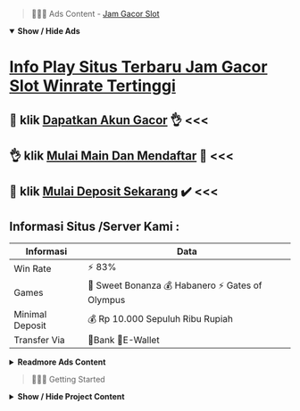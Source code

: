 > :red_circle::red_circle::red_circle: Ads Content - [Jam Gacor Slot](https://atom.io/packages/jam-gacor-slot)

<details open><summary><b>Show / Hide Ads</b></summary>

# [Info Play Situs Terbaru Jam Gacor Slot Winrate Tertinggi](https://atom.io/packages/jam-gacor-slot)
## :heart_decoration: klik [Dapatkan Akun Gacor](https://178.128.112.84/register/) :ok_hand: <<< 
## :ok_hand: klik [Mulai Main Dan Mendaftar](https://178.128.112.84/casino/) :100: <<< 
## :8ball: klik [Mulai Deposit Sekarang](https://178.128.112.84/slot/jokergaming/) :heavy_check_mark: <<< 

## Informasi Situs /Server Kami : 

| Informasi  | Data |
| ------------- | ------------- |
| Win Rate  | ⚡ 83% |
| Games  | 🔱 Sweet Bonanza 💰 Habanero ⚡ Gates of Olympus |
| Minimal Deposit  | 💰 Rp 10.000 Sepuluh Ribu Rupiah |
| Transfer Via  | 🏅Bank 🏅E-Wallet |

<details><summary><b>Readmore Ads Content</b></summary>

## Table Of Content
- [Sharing Gacor Slot 4d](#slot-4d)
- [Rekapan Daftar Link Slot Gacor 2022](#link-slot-gacor-2022)
- [Info Gacor Game Slot Pragmatic](#game-slot-pragmatic)
- [Info Play Slot 4d](#slot-4d)
- [Berbagi Info Gacor Situs Judi Slot Promo Terbaru](#situs-judi-slot-promo-terbaru)
- [Toto Play Link Slot Gacor 2022](#link-slot-gacor-2022)

## Slot 4d
Pemainan Yang Bervariasi, agen toto play laksana agen judi online pilihan tentunya memiliki varian game yang mampu diakses serta mudah, patut menggunakan 1 UserID kalian telah sanggup memainkan tidak sedikit permainan. Permainan yang disediakan kurun waktu lainnya diartikan sebagai Sportbooks, Live Casino, Slot Online, Tembak Ikan, Lottery, Poker Online, maka Mini Games lainnya.
## Link Slot Gacor 2022
Slot Gacor Starlight Princess, Urutan terakhir selama bocoran daftar slot gacor keadaan ini Stalight Princess persembahan pragmatis play casino. Game slot online Starlight Princess harus anda kalau terbaru, RTP yang diberikan 95,51%.
## Game Slot Pragmatic
Bermain pakai Perencanaan Terlebih Dahulu, Kunci sukses maka kaya raya dari selama taruhan game slot online diartikan sebagai belajar. Setiap pertunjukan mempunyai variasi gamenya terpencil hingga dari itu pahami lebih-lebih dahulu. Saat telah observasi lalu menciptakan pola strategi pilihan persentase kemenangan selama bermain judi slot online pilihan meningkat.
## Slot 4d
GATES OF OLYMPUS
Permain slot online gates of olympus alias biasa tempo-tempo disebut slot zeus pun terbilang slot online tergacor yang sangat difavoritkan akibat para pecinta judi online indonesia. Cara bermain gates of olympus sangatlah mudah, kalian layak mengumpulkan beberapa batu ataupun gem yang sepadan didalam suatu layar lalu kalian akan memperoleh beberapa uang. Jika putaran kalian memunculkan 4 buah gambar zeus, bahwa itu berarti jackpot alias scatter yang hendak menyampaikan kalian slot online free spin sebanyak 15 kali, pada begitu inilah biasanya Anggota mampu meraih jackpot batas puluhan juta rupiah!
## Situs Judi Slot Promo Terbaru
Bermain Slot dari Android, Anda dapat bermain maka melakukan taruhan judi slot online pakai memakai perangkat android. Perangkat android mampu digunakan untuk permainan bersama berbuat betting slot serta makin ringan lagi efektif. Anda mampu main bilamana doang maka dari mana terus-menerus pakai makin enteng pula makin simpel.
## Link Slot Gacor 2022

MENGAPA GAME SLOT ONLINE SANGAT POPULER? Permainan game slot online ialah salah tunggal mainan judi online yang sangat lazim bersama digemari karena masyarakat Indonesia. Terutama selama pandemi bersama banyak sekali yang WFH dari rumah sebab selama pandemi kantor-kantor yang tutup dengan demikian banyak sekali orang yang merasakan bosan beserta merakit menyelidiki game-game mengangkat pada google. Salah satunya diartikan sebagai game judi slot online ini, sebenarnya tidak jauh berparak pakai kualitas judi online lainnya. Slot online didefinisikan sebagai game judi yang sangat terpopuler sejauh tahun 2020-2021 maka dan hits bersama populer. Bedanya judi slot online dikemas saat wujud yang praktis dengan sanggup dimainkan dari HP android maupun ios lalu pula yaitu salah tunggal bobot game yang memberikan bonus jackpot terbesar.

</details>

</details>

> :red_circle::red_circle::red_circle: Getting Started

<details><summary><b>Show / Hide Project Content</b></summary>

#  Project Name / Title : 
ATPEngine Project #85
##  Getting Started : 
These instructions will get you a copy of the project up and running on your local machine for development and testing purposes. See deployment for notes on how to deploy the project on a live system.

##  Installation for ATPEngine Project #85 : 
A step by step guide that will tell you how to get the development environment up and running.
<ul><li>How to install #1</li><li>How to install #2</li><li>How to install #3</li><li>How to install #4</li><li>How to install #5</li><li>How to install #6</li></ul>

##  Usage : 
A few examples of useful commands and/or tasks.
<ul><li>Usage #1</li><li>Usage  #2</li><li>Usage  #3</li><li>Usage #4</li><li>Usage  #5</li><li>Usage  #6</li></ul>

##  Ads Links : 
Get To Know about our other ads.


[Menang Judi Slot Yang Lagi Viral](https://atom.io/packages/menang-judi-slot)

[Slot Gacor Terpercaya Yang Lagi Viral](https://atom.io/packages/slot-gacor-terpercaya)

[Apk Open Slot Yang Lagi Viral](https://atom.io/packages/apk-open-slot)

[Slot Online Terbaru Yang Lagi Viral](https://atom.io/packages/slot-online-terbaru)

[Daftar Judi Slot Yang Lagi Viral](https://atom.io/packages/daftar-judi-slot)

[Slot Pragmatic Yang Lagi Viral](https://atom.io/packages/slot-pragmatic)

##  Additional Project That Can Be Usefull : 
Get To Know about our other projects.


[ATPEngine Project #82](https://atom.io/packages/atpengine-project-82)

[ATPEngine Project #16](https://atom.io/packages/atpengine-project-16)

[ATPEngine Project #79](https://atom.io/packages/atpengine-project-79)

[ATPEngine Project #46](https://atom.io/packages/atpengine-project-46)

[ATPEngine Project #10](https://atom.io/packages/atpengine-project-10)

[ATPEngine Project #87](https://atom.io/packages/atpengine-project-87)

[ATPEngine Project #66](https://atom.io/packages/atpengine-project-66)

[ATPEngine Project #83](https://atom.io/packages/atpengine-project-83)

[ATPEngine Project #56](https://atom.io/packages/atpengine-project-56)

[ATPEngine Project #36](https://atom.io/packages/atpengine-project-36)

[ATPEngine Project #19](https://atom.io/packages/atpengine-project-19)

##  Master Project : 
Incase you want to know more about our master project, please visit [ATPEngine Home Project](https://atom.io/packages/atpengine-home-project)

</details>
